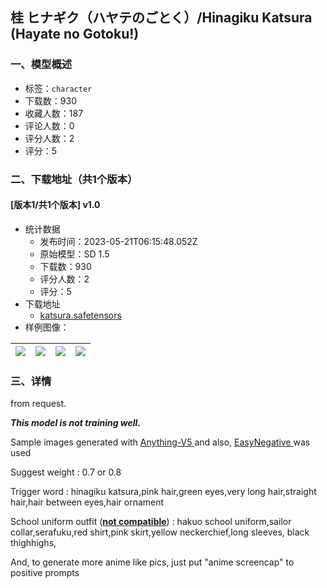 ## 桂 ヒナギク（ハヤテのごとく）/Hinagiku Katsura (Hayate no Gotoku!)
### 一、模型概述

- 标签：`character`
- 下载数：930
- 收藏人数：187
- 评论人数：0
- 评分人数：2
- 评分：5

### 二、下载地址（共1个版本）

#### [版本1/共1个版本] v1.0

- 统计数据
  - 发布时间：2023-05-21T06:15:48.052Z
  - 原始模型：SD 1.5
  - 下载数：930
  - 评分人数：2
  - 评分：5
- 下载地址
  - [katsura.safetensors](https://civitai.com/api/download/models/76530)
- 样例图像：

| <img src="https://image.civitai.com/xG1nkqKTMzGDvpLrqFT7WA/7de030aa-06af-4d9d-b231-53d44518112d/width=450/857319.jpeg" /> | <img src="https://image.civitai.com/xG1nkqKTMzGDvpLrqFT7WA/870f1e56-1685-404e-8439-bdd623ad6492/width=450/857318.jpeg" /> | <img src="https://image.civitai.com/xG1nkqKTMzGDvpLrqFT7WA/dfa55458-f413-4e42-a31d-14307394dc21/width=450/857321.jpeg" /> | <img src="https://image.civitai.com/xG1nkqKTMzGDvpLrqFT7WA/e105e087-9dec-4b75-84a9-0968a6a533fb/width=450/857320.jpeg" /> |
| ---- | ---- | ---- | ---- |


### 三、详情
<p>from request.</p><p><strong><em>This model is not training well.</em></strong></p><p>Sample images generated with <a target="_blank" rel="ugc" href="https://civitai.com/models/9409">Anything-V5 </a>and also, <a target="_blank" rel="ugc" href="https://civitai.com/models/7808/easynegative">EasyNegative </a>was used</p><p>Suggest weight : 0.7 or 0.8</p><p>Trigger word : hinagiku katsura,pink hair,green eyes,very long hair,straight hair,hair between eyes,hair ornament</p><p>School uniform outfit (<strong><u>not compatible</u></strong>) : hakuo school uniform,sailor collar,serafuku,red shirt,pink skirt,yellow neckerchief,long sleeves, black thighhighs,</p><p>And, to generate more anime like pics, just put "anime screencap" to positive prompts</p>